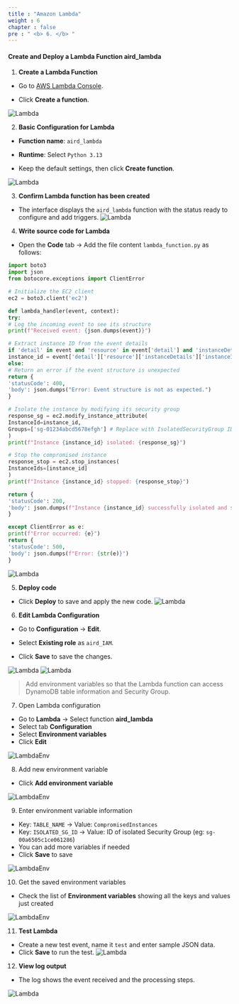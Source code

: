 ```yaml
---
title : "Amazon Lambda"
weight : 6
chapter : false
pre : " <b> 6. </b> "
---
```


#### Create and Deploy a Lambda Function **aird_lambda**

1. **Create a Lambda Function**

- Go to [AWS Lambda Console](https://console.aws.amazon.com/lambda/).

- Click **Create a function**.

![Lambda](/000058-SessionManager/images/6.Lambda/1.png)

2. **Basic Configuration for Lambda**

- **Function name**: `aird_lambda`

- **Runtime**: Select `Python 3.13`

- Keep the default settings, then click **Create function**.

![Lambda](/000058-SessionManager/images/6.Lambda/2.png)

3. **Confirm Lambda function has been created**
- The interface displays the `aird_lambda` function with the status ready to configure and add triggers.
![Lambda](/000058-SessionManager/images/6.Lambda/3.png)

4. **Write source code for Lambda** 
- Open the **Code** tab → Add the file content `lambda_function.py` as follows:

```python
import boto3
import json
from botocore.exceptions import ClientError

# Initialize the EC2 client
ec2 = boto3.client('ec2')

def lambda_handler(event, context): 
try: 
# Log the incoming event to see its structure 
print(f"Received event: {json.dumps(event)}") 

# Extract instance ID from the event details 
if 'detail' in event and 'resource' in event['detail'] and 'instanceDetails' in event['detail']['resource']: 
instance_id = event['detail']['resource']['instanceDetails']['instanceId'] 
else: 
# Return an error if the event structure is unexpected 
return { 
'statusCode': 400, 
'body': json.dumps("Error: Event structure is not as expected.") 
} 

# Isolate the instance by modifying its security group 
response_sg = ec2.modify_instance_attribute( 
InstanceId=instance_id, 
Groups=['sg-01234abcd5678efgh'] # Replace with IsolatedSecurityGroup ID 
) 
print(f"Instance {instance_id} isolated: {response_sg}") 

# Stop the compromised instance 
response_stop = ec2.stop_instances( 
InstanceIds=[instance_id] 
) 
print(f"Instance {instance_id} stopped: {response_stop}") 

return { 
'statusCode': 200, 
'body': json.dumps(f"Instance {instance_id} successfully isolated and stopped.") 
} 

except ClientError as e: 
print(f"Error occurred: {e}") 
return { 
'statusCode': 500, 
'body': json.dumps(f"Error: {str(e)}") 
}
```
![Lambda](/000058-SessionManager/images/6.Lambda/4.png)



5. **Deploy code** 
- Click **Deploy** to save and apply the new code.
![Lambda](/000058-SessionManager/images/6.Lambda/5.png)

6. **Edit Lambda Configuration**

- Go to **Configuration** → **Edit**.

- Select **Existing role** as `aird_IAM`.

- Click **Save** to save the changes.

![Lambda](/000058-SessionManager/images/6.Lambda/6.png)
![Lambda](/000058-SessionManager/images/6.Lambda/7.png)

> Add environment variables so that the Lambda function can access DynamoDB table information and Security Group.

7. Open Lambda configuration

- Go to **Lambda** → Select function **aird_lambda**
- Select tab **Configuration**
- Select **Environment variables**
- Click **Edit**

![LambdaEnv](/000058-SessionManager/images/6.Lambda/10.png)

8. Add new environment variable

- Click **Add environment variable**

![LambdaEnv](/000058-SessionManager/images/6.Lambda/11.png)

9. Enter environment variable information

- Key: `TABLE_NAME` → Value: `CompromisedInstances`
- Key: `ISOLATED_SG_ID` → Value: ID of isolated Security Group (eg: `sg-00a6505c1ce061286`)
- You can add more variables if needed
- Click **Save** to save

![LambdaEnv](/000058-SessionManager/images/6.Lambda/12.png)

10. Get the saved environment variables
- Check the list of **Environment variables** showing all the keys and values just created

![LambdaEnv](/000058-SessionManager/images/6.Lambda/13.png)

11. **Test Lambda**
- Create a new test event, name it `test` and enter sample JSON data.
- Click **Save** to run the test.
![Lambda](/000058-SessionManager/images/6.Lambda/8.png)

12. **View log output**

- The log shows the event received and the processing steps.

![Lambda](/000058-SessionManager/images/6.Lambda/9.png)
